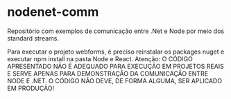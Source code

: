 # nodenet-comm
Repositório com exemplos de comunicação entre .Net e Node por meio dos standard streams.

Para executar o projeto webforms, é preciso reinstalar os packages nuget e executar npm install na pasta Node e React.
Atenção: O CÓDIGO APRESENTADO NÃO É ADEQUADO PARA EXECUÇÃO EM PROJETOS REAIS E SERVE APENAS PARA DEMONSTRAÇÃO DA COMUNICAÇÃO ENTRE NODE E .NET. O CÓDIGO NÃO DEVE, DE FORMA ALGUMA, SER APLICADO EM PRODUÇÃO!
